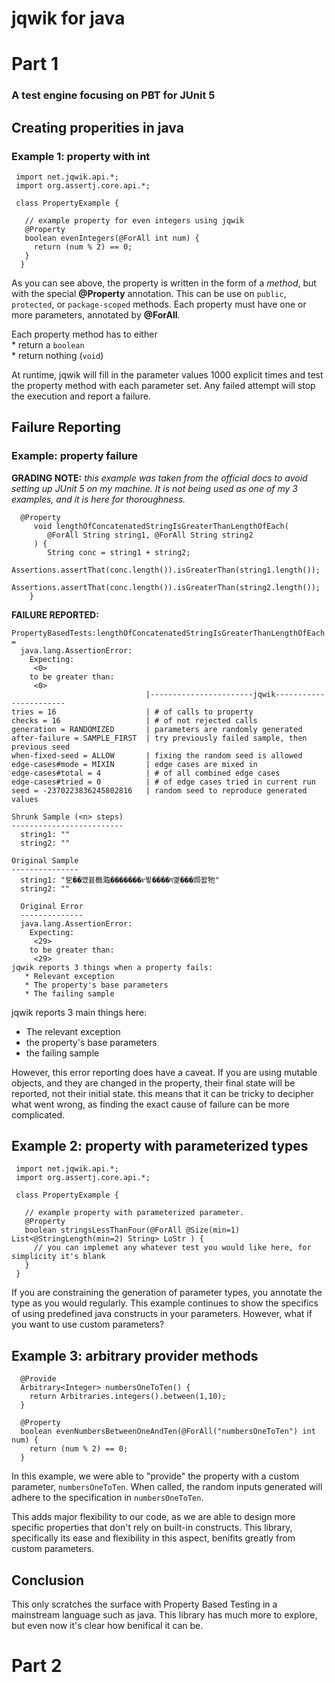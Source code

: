 # jqwik for java  
# Part 1

### A test engine focusing on PBT for JUnit 5

## Creating properities in java 
### Example 1: property with int
```
 import net.jqwik.api.*;
 import org.assertj.core.api.*;

 class PropertyExample {

   // example property for even integers using jqwik
   @Property
   boolean evenIntegers(@ForAll int num) {
     return (num % 2) == 0;
   }
  }
```
As you can see above, the property is written in the form of a *method*, but with the special __@Property__ annotation. This
can be use on `public`, `protected`, or `package-scoped` methods. Each property must have one or more parameters, annotated
by __@ForAll__.  

Each property method has to either  
     * return a `boolean`  
     * return nothing (`void`)  

At runtime, jqwik will fill in the parameter values 1000 explicit times and test the property method with each parameter set.
Any failed attempt will stop the execution and report a failure.  

## Failure Reporting
### Example: property failure
__GRADING NOTE:__ *this example was taken from the official docs to avoid setting up JUnit 5 on my machine. It is not being used
as one of my 3 examples, and it is here for thoroughness.*
```
  @Property
	 void lengthOfConcatenatedStringIsGreaterThanLengthOfEach(
		@ForAll String string1, @ForAll String string2
	 ) {
	  	String conc = string1 + string2;
		  Assertions.assertThat(conc.length()).isGreaterThan(string1.length());
	  	Assertions.assertThat(conc.length()).isGreaterThan(string2.length());
 	}
```
__FAILURE REPORTED:__
```
PropertyBasedTests:lengthOfConcatenatedStringIsGreaterThanLengthOfEach = 
  java.lang.AssertionError: 
    Expecting:
     <0>
    to be greater than:
     <0> 
                              |-----------------------jqwik-----------------------
tries = 16                    | # of calls to property
checks = 16                   | # of not rejected calls
generation = RANDOMIZED       | parameters are randomly generated
after-failure = SAMPLE_FIRST  | try previously failed sample, then previous seed
when-fixed-seed = ALLOW       | fixing the random seed is allowed
edge-cases#mode = MIXIN       | edge cases are mixed in
edge-cases#total = 4          | # of all combined edge cases
edge-cases#tried = 0          | # of edge cases tried in current run
seed = -2370223836245802816   | random seed to reproduce generated values

Shrunk Sample (<n> steps)
-------------------------
  string1: ""
  string2: ""

Original Sample
---------------
  string1: "乮��깼뷼檹瀶�������የ뷯����ঘ꼝���焗봢牠"
  string2: ""

  Original Error
  --------------
  java.lang.AssertionError: 
    Expecting:
     <29>
    to be greater than:
     <29>
jqwik reports 3 things when a property fails:  
   * Relevant exception
   * The property's base parameters
   * The failing sample
```
jqwik reports 3 main things here:  
  * The relevant exception
  * the property's base parameters
  * the failing sample

However, this error reporting does have a caveat. If you are using mutable objects, and they are changed in the property,
their final state will be reported, not their initial state. this means that it can be tricky to decipher what went wrong, 
as finding the exact cause of failure can be more complicated.

## Example 2: property with parameterized types 
```
 import net.jqwik.api.*;
 import org.assertj.core.api.*;

 class PropertyExample {

   // example property with parameterized parameter.
   @Property
   boolean stringsLessThanFour(@ForAll @Size(min=1) List<@StringLength(min=2) String> LoStr ) {
     // you can implemet any whatever test you would like here, for simplicity it's blank
   }
 }
```
If you are constraining the generation of parameter types, you annotate the type as you would regularly.
This example continues to show the specifics of using predefined java constructs in your parameters. However,
what if you want to use custom parameters?  

## Example 3: arbitrary provider methods
```
  @Provide
  Arbitrary<Integer> numbersOneToTen() {
    return Arbitraries.integers().between(1,10);
  }

  @Property
  boolean evenNumbersBetweenOneAndTen(@ForAll("numbersOneToTen") int num) {
    return (num % 2) == 0;
  }
```
In this example, we were able to "provide" the property with a custom parameter, `numbersOneToTen`. When called, the random inputs generated
will adhere to the specification in `numbersOneToTen`.

This adds major flexibility to our code, as we are able to design more specific properties that don't rely on built-in constructs. This library,
specifically its ease and flexibility in this aspect, benifits greatly from custom parameters.

## Conclusion
This only scratches the surface with Property Based Testing in a mainstream language such as java. This library has much more to explore,
but even now it's clear how benifical it can be.  


<d><d/>
# Part 2




 




















